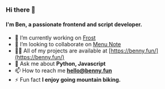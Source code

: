 ### Hi there 👋
#### I'm Ben, a passionate frontend and script developer.

- 🔭 I’m currently working on [Frost](https://github.com/frostchat)
- 👯 I’m looking to collaborate on [Menu Note](https://menunote.app/)
- 👨‍💻 All of my projects are available at [https://benny.fun/](https://benny.fun/)
- 💬 Ask me about **Python, Javascript**
- 📫 How to reach me **hello@benny.fun**
- ⚡ Fun fact **I enjoy going mountain biking.**

<!--START_SECTION:activity-->
